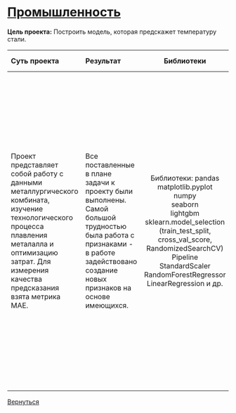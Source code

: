 # [Промышленность](https://github.com/rustyt0aster/practicum/blob/main/14%20проект%20-%20Промышленность/Промышленность.ipynb)

**Цель проекта:** Построить модель, которая предскажет температуру стали.

| Суть проекта | Результат | Библиотеки | Инструменты и важные детали |
| :-- | :-- |:--:|:--:|
| Проект представляет собой работу с данными металлургического комбината, изучение технологического процесса плавления металалла и оптимизацию затрат. Для измерения качества предсказания взята метрика MAE. | Все поставленные в плане задачи к проекту были выполнены. Самой большой трудностью была работа с признаками - в работе задействовано создание новых признаков на основе имеющихся. | Библиотеки: pandas<br>matplotlib.pyplot<br>numpy<br>seaborn<br>lightgbm<br>sklearn.model_selection (train_test_split, cross_val_score, RandomizedSearchCV)<br>Pipeline<br>StandardScaler<br>RandomForestRegressor<br>LinearRegression и др.  | Построение гистограмм, столбчатых диаграмм с несколькими аргументами.<br>Поиск выбросов, заполнение пропусков, удаление лишних и искажающих данных.<br>Создание признаков и работа с датой.<br>Склеивание датасетов методом .merge()<br>Разбиение на выборки<br>Обучение dummy-модели и реальных моделей с использованием перебора гиперпараметров, кросс-валидации, и где необходимо - пайплайна.<br>Построение толбчатой диаграммы важности признаков |

[Вернуться](https://github.com/rustyt0aster/practicum/tree/main#readme)
